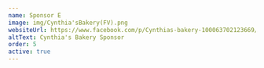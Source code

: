 ```yaml
---
name: Sponsor E
image: img/Cynthia'sBakery(FV).png
websiteUrl: https://www.facebook.com/p/Cynthias-bakery-100063702123669/
altText: Cynthia's Bakery Sponsor
order: 5
active: true
---
```


